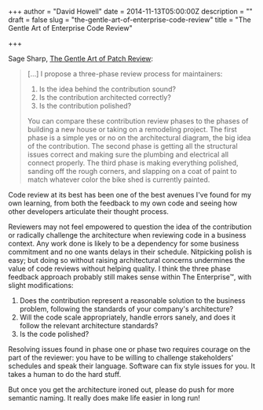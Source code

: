 +++
author = "David Howell"
date = 2014-11-13T05:00:00Z
description = ""
draft = false
slug = "the-gentle-art-of-enterprise-code-review"
title = "The Gentle Art of Enterprise Code Review"

+++


Sage Sharp, [The Gentle Art of Patch Review][ref1]:

> [&hellip;] I propose a three-phase review process for maintainers:
>
> 1. Is the idea behind the contribution sound?
> 2. Is the contribution architected correctly?
> 3. Is the contribution polished?
>
> You can compare these contribution review phases to the phases of building a new house or taking on a remodeling project. The first phase is a simple yes or no on the architectural diagram, the big idea of the contribution. The second phase is getting all the structural issues correct and making sure the plumbing and electrical all connect properly. The third phase is making everything polished, sanding off the rough corners, and slapping on a coat of paint to match whatever color the bike shed is currently painted.

Code review at its best has been one of the best avenues I've found for my own learning, from both the feedback to my own code and seeing how other developers articulate their thought process.

Reviewers may not feel empowered to question the idea of the contribution or radically challenge the architecture when reviewing code in a business context. Any work done is likely to be a dependency for some business commitment and no one wants delays in their schedule. Nitpicking polish is easy; but doing so without raising architectural concerns undermines the value of code reviews without helping quality. I think the three phase feedback approach probably still makes sense within The Enterprise&trade;, with slight modifications:

1. Does the contribution represent a reasonable solution to the business problem, following the standards of your company's architecture?
2. Will the code scale appropriately, handle errors sanely, and does it follow the relevant architecture standards?
3. Is the code polished?

Resolving issues found in phase one or phase two requires courage on the part of the reviewer: you have to be willing to challenge stakeholders' schedules and speak their language. Software can fix style issues for you. It takes a human to do the hard stuff.

But once you get the architecture ironed out, please do push for more semantic naming. It really does make life easier in long run!

[ref1]: http://sage.thesharps.us/2014/09/01/the-gentle-art-of-patch-review/

